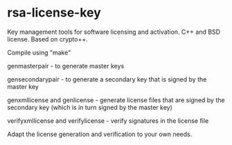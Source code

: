 rsa-license-key
===============

Key management tools for software licensing and activation. C++ and BSD license. Based on crypto++.

Compile using "make"

genmasterpair - to generate master keys

gensecondarypair - to generate a secondary key that is signed by the master key

genxmllicense and genlicense - generate license files that are signed by the secondary key (which is in turn signed by the master key)

verifyxmllicense and verifylicense - verify signatures in the license file

Adapt the license generation and verification to your own needs.

